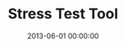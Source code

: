 ---
layout: inner
position: left
title: 'Stress Test Tool'
lead_text: 'Worked in a team to designed and programmed the back-end as well as the front-end function of the web app.'
tags: ['PHP', 'Codeigniter', 'MySQL Database', 'HTML', 'CSS', 'Javascript', 'jQuery']
featured_image: '/img/posts/mandiri-min.png'
date: 2013-06-01 00:00:00
categories: ['Web Dev']
project_link: ''
button_icon: ''
button_text: ''
order: 3
visible: 1
company: 'Self-employed'
---